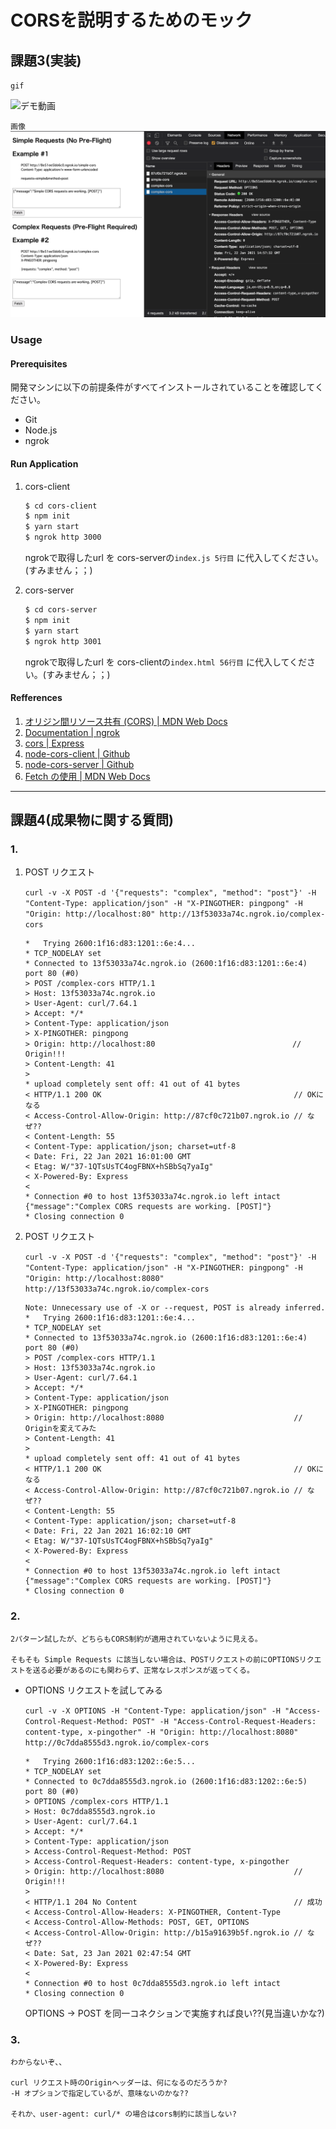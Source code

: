 # CORSを説明するためのモック
## 課題3(実装)

`gif`

![デモ動画](./static/cors-demo.gif)


`画像`
![デモ画像](./static/cors-demo.png)

### Usage
#### Prerequisites
開発マシンに以下の前提条件がすべてインストールされていることを確認してください。

- Git
- Node.js
- ngrok

#### Run Application

1. cors-client

    ```bash
    $ cd cors-client
    $ npm init
    $ yarn start
    $ ngrok http 3000
    ```
    ngrokで取得したurl を cors-serverの`index.js 5行目` に代入してください。(すみません；；)
    
2. cors-server

    ```bash
    $ cd cors-server
    $ npm init
    $ yarn start
    $ ngrok http 3001
    ```
    ngrokで取得したurl を cors-clientの`index.html 56行目` に代入してください。(すみません；；)

#### Refferences
1. [オリジン間リソース共有 (CORS) | MDN Web Docs](https://developer.mozilla.org/ja/docs/Web/HTTP/CORS)
2. [Documentation | ngrok](https://ngrok.com/docs)
3. [cors | Express](https://expressjs.com/en/resources/middleware/cors.html)
4. [node-cors-client | Github](https://github.com/troygoode/node-cors-client)
5. [node-cors-server | Github](https://github.com/troygoode/node-cors-server)
6. [Fetch の使用 | MDN Web Docs](https://developer.mozilla.org/ja/docs/Web/API/Fetch_API/Using_Fetch)

---

## 課題4(成果物に関する質問)
### 1.
1. POST リクエスト

    `curl -v -X POST -d '{"requests": "complex", "method": "post"}' -H "Content-Type: application/json" -H "X-PINGOTHER: pingpong" -H "Origin: http://localhost:80" http://13f53033a74c.ngrok.io/complex-cors`

    ```
    *   Trying 2600:1f16:d83:1201::6e:4...
    * TCP_NODELAY set
    * Connected to 13f53033a74c.ngrok.io (2600:1f16:d83:1201::6e:4) port 80 (#0)
    > POST /complex-cors HTTP/1.1
    > Host: 13f53033a74c.ngrok.io
    > User-Agent: curl/7.64.1
    > Accept: */*
    > Content-Type: application/json
    > X-PINGOTHER: pingpong
    > Origin: http://localhost:80　                             // Origin!!!
    > Content-Length: 41
    > 
    * upload completely sent off: 41 out of 41 bytes
    < HTTP/1.1 200 OK                                           // OKになる
    < Access-Control-Allow-Origin: http://87cf0c721b07.ngrok.io // なぜ??
    < Content-Length: 55
    < Content-Type: application/json; charset=utf-8
    < Date: Fri, 22 Jan 2021 16:01:00 GMT
    < Etag: W/"37-1QTsUsTC4ogFBNX+hSBbSq7yaIg"
    < X-Powered-By: Express
    < 
    * Connection #0 to host 13f53033a74c.ngrok.io left intact
    {"message":"Complex CORS requests are working. [POST]"}
    * Closing connection 0
    ```
2. POST リクエスト

    `curl -v -X POST -d '{"requests": "complex", "method": "post"}' -H "Content-Type: application/json" -H "X-PINGOTHER: pingpong" -H "Origin: http://localhost:8080" http://13f53033a74c.ngrok.io/complex-cors`
    ```
    Note: Unnecessary use of -X or --request, POST is already inferred.
    *   Trying 2600:1f16:d83:1201::6e:4...
    * TCP_NODELAY set
    * Connected to 13f53033a74c.ngrok.io (2600:1f16:d83:1201::6e:4) port 80 (#0)
    > POST /complex-cors HTTP/1.1
    > Host: 13f53033a74c.ngrok.io
    > User-Agent: curl/7.64.1
    > Accept: */*
    > Content-Type: application/json
    > X-PINGOTHER: pingpong
    > Origin: http://localhost:8080                             // Originを変えてみた
    > Content-Length: 41
    > 
    * upload completely sent off: 41 out of 41 bytes
    < HTTP/1.1 200 OK                                           // OKになる
    < Access-Control-Allow-Origin: http://87cf0c721b07.ngrok.io // なぜ??
    < Content-Length: 55
    < Content-Type: application/json; charset=utf-8
    < Date: Fri, 22 Jan 2021 16:02:10 GMT
    < Etag: W/"37-1QTsUsTC4ogFBNX+hSBbSq7yaIg"
    < X-Powered-By: Express
    < 
    * Connection #0 to host 13f53033a74c.ngrok.io left intact
    {"message":"Complex CORS requests are working. [POST]"}
    * Closing connection 0
    ```

### 2.
```
2パターン試したが、どちらもCORS制約が適用されていないように見える。

そもそも Simple Requests に該当しない場合は、POSTリクエストの前にOPTIONSリクエストを送る必要があるのにも関わらず、正常なレスポンスが返ってくる。
```

- OPTIONS リクエストを試してみる

    `curl -v -X OPTIONS -H "Content-Type: application/json" -H "Access-Control-Request-Method: POST" -H "Access-Control-Request-Headers: content-type, x-pingother" -H "Origin: http://localhost:8080" http://0c7dda8555d3.ngrok.io/complex-cors`

    ```
    *   Trying 2600:1f16:d83:1202::6e:5...
    * TCP_NODELAY set
    * Connected to 0c7dda8555d3.ngrok.io (2600:1f16:d83:1202::6e:5) port 80 (#0)
    > OPTIONS /complex-cors HTTP/1.1
    > Host: 0c7dda8555d3.ngrok.io
    > User-Agent: curl/7.64.1
    > Accept: */*
    > Content-Type: application/json
    > Access-Control-Request-Method: POST
    > Access-Control-Request-Headers: content-type, x-pingother
    > Origin: http://localhost:8080                             // Origin!!!
    > 
    < HTTP/1.1 204 No Content                                   // 成功
    < Access-Control-Allow-Headers: X-PINGOTHER, Content-Type
    < Access-Control-Allow-Methods: POST, GET, OPTIONS
    < Access-Control-Allow-Origin: http://b15a91639b5f.ngrok.io // なぜ??
    < Date: Sat, 23 Jan 2021 02:47:54 GMT
    < X-Powered-By: Express
    < 
    * Connection #0 to host 0c7dda8555d3.ngrok.io left intact
    * Closing connection 0
    ```

    OPTIONS -> POST を同一コネクションで実施すれば良い??(見当違いかな?)

### 3.
```
わからないぞ、、

curl リクエスト時のOriginヘッダーは、何になるのだろうか?
-H オプションで指定しているが、意味ないのかな??

それか、user-agent: curl/* の場合はcors制約に該当しない?
```